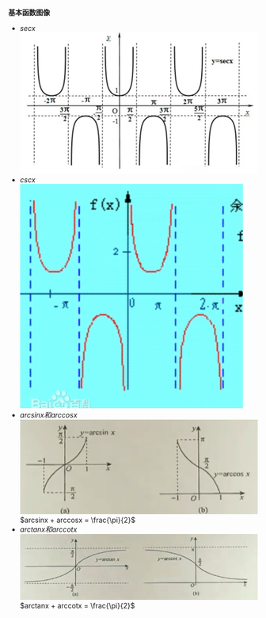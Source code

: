 **基本函数图像**  
- $sec x$
![](../../picture/secx图像.png)
- $csc x$
![](../../picture/cscx图像.png)
- $arcsinx 和 arccosx$ 
![](../../picture/arcsinxarccosx.png)  
$arcsinx + arccosx = \frac{\pi}{2}$
- $arctanx 和 arccotx$  
![](../../picture/arctanxarccotx.png)
$arctanx + arccotx = \frac{\pi}{2}$
